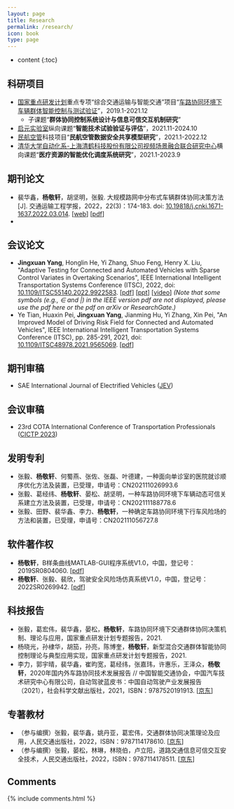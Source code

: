 ```yaml
---
layout: page
title: Research
permalink: /research/
icon: book
type: page
---
```


* content
{:toc}

## 科研项目

+ [国家重点研发计划](https://baike.baidu.com/item/%E5%9B%BD%E5%AE%B6%E9%87%8D%E7%82%B9%E7%A0%94%E5%8F%91%E8%AE%A1%E5%88%92/19395314?fr=aladdin)重点专项“综合交通运输与智能交通”项目“[车路协同环境下车辆群体智能控制与测试验证](https://www.jingxuanyang.com/file_upload/综合交通运输与智能交通重点专项2018年度项目申报指南.pdf)”，2019.1-2021.12
  + 子课题“**群体协同控制系统设计与信息可信交互机制研究**”
+ [启元实验室](https://mp.weixin.qq.com/s/2yS37X70_HctyGfzVUwsNg)纵向课题“**智能技术试验验证与评估**”，2021.11-2024.10
+ [民航空管](http://www.atmb.net.cn/)科技项目“**民航空管数据安全共享模型研究**”，2021.1-2022.12
+ [清华大学自动化系-上海清鹤科技股份有限公司视频场景融合联合研究中心](https://www.tsinghua.edu.cn/kxyj/kyjg/lhgjjg.htm)横向课题“**医疗资源的智能优化调度系统研究**”，2021.1-2023.9

## 期刊论文

+ 裴华鑫，**杨敬轩**，胡坚明，张毅. 大规模路网中分布式车辆群体协同决策方法[J]. 交通运输工程学报，2022，22(3)：174-183. doi: [10.19818/j.cnki.1671-1637.2022.03.014](https://www.doi.org/10.19818/j.cnki.1671-1637.2022.03.014). [[web](http://transport.chd.edu.cn/cn/article/doi/10.19818/j.cnki.1671-1637.2022.03.014)] [[pdf](https://www.jingxuanyang.com/file_upload/DCDM-JTTE-2022.pdf)]
+ 

## 会议论文

+ **Jingxuan Yang**, Honglin He, Yi Zhang, Shuo Feng, Henry X. Liu, "Adaptive Testing for Connected and Automated Vehicles with Sparse Control Variates in Overtaking Scenarios", IEEE International Intelligent Transportation Systems Conference (ITSC), 2022, doi: [10.1109/ITSC55140.2022.9922583](https://www.doi.org/10.1109/ITSC55140.2022.9922583). [[pdf](https://www.jingxuanyang.com/file_upload/atscv_itsc22_arxiv.pdf)] [[ppt](https://www.jingxuanyang.com/file_upload/atscv_pre_itsc22.pdf)] [[video](https://www.bilibili.com/video/BV1Da411S7JH)] *(Note that some symbols (e.g., $\in$ and $|$) in the IEEE version pdf are not displayed, please use the pdf here or the pdf on arXiv or ResearchGate.)*
+ Ye Tian, Huaxin Pei, **Jingxuan Yang**, Jianming Hu, Yi Zhang, Xin Pei, "An Improved Model of Driving Risk Field for Connected and Automated Vehicles", 
IEEE International Intelligent Transportation Systems Conference (ITSC), pp. 285-291, 2021, doi: [10.1109/ITSC48978.2021.9565069](https://www.doi.org/10.1109/ITSC48978.2021.9565069). [[pdf](https://www.jingxuanyang.com/file_upload/improved_drf_itsc21.pdf)]

## 期刊审稿

* SAE International Journal of Electrified Vehicles ([JEV](https://www.sae.org/publications/collections/content/E-JOURNAL-14))

## 会议审稿

* 23rd COTA International Conference of Transportation Professionals ([CICTP 2023](https://cota-cictp2023.bjut.edu.cn/CICTP2023.html))

## 发明专利

+ 张毅、**杨敬轩**、何蜀燕、张佐、张磊、叶德建，一种面向单诊室的医院就诊顺序优化方法及装置，已受理，申请号：CN202111026993.6
+ 张毅、葛经纬、**杨敬轩**、晏松、胡坚明，一种车路协同环境下车辆动态可信关系建立方法及装置，已受理，申请号：CN202111188778.6
+ 张毅、田野、裴华鑫、李力、**杨敬轩**，一种确定车路协同环境下行车风险场的方法和装置，已受理，申请号：CN202111056727.8

## 软件著作权

+ **杨敬轩**，B样条曲线MATLAB-GUI程序系统V1.0，中国，登记号：2019SR0804060. [[pdf](https://www.jingxuanyang.com/file_upload/2019SR-BSpline.pdf)]
+ **杨敬轩**、张毅、裴欣，驾驶安全风险场仿真系统V1.0，中国，登记号：2022SR0269942. [[pdf](https://www.jingxuanyang.com/file_upload/2022SR-DSF.pdf)]

## 科技报告

+ 张毅，葛宏伟，裴华鑫，晏松，**杨敬轩**，车路协同环境下交通群体协同决策机制、理论与应用，国家重点研发计划专题报告，2021.
+ 杨晓光，孙棣华，胡笳，孙亮，陈博奎，**杨敬轩**，新型混合交通群体智能协同控制理论与典型应用实现，国家重点研发计划专题报告，2021.
+ 李力，郭宇晴，裴华鑫，崔昀宽，葛经纬，张嘉玮，许惠乐，王泽众，**杨敬轩**，2020年国内外车路协同技术发展报告 // 中国智能交通协会，中国汽车技术研究中心有限公司，自动驾驶蓝皮书：中国自动驾驶产业发展报告（2021），社会科学文献出版社，2021，ISBN：9787520191913. [[京东](https://item.jd.com/10040943218855.html)]

## 专著教材

+ （参与编撰）张毅，裴华鑫，姚丹亚，葛宏伟，交通群体协同决策理论及应用，人民交通出版社，2022，ISBN：9787114178610. [[京东](https://item.jd.com/13171755.html)]
+ （参与编撰）张毅，晏松，林琳，林晓伯，卢立阳，道路交通信息可信交互安全技术，人民交通出版社，2022，ISBN：9787114178511. [[京东](https://item.jd.com/13171759.html)]

## Comments

{% include comments.html %}

